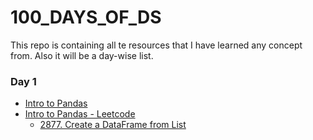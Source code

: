 # 100_DAYS_OF_DS
This repo is containing all te resources that I have learned any concept from. Also it will be a day-wise list.

### Day 1
- [Intro to Pandas](https://www.w3schools.com/python/pandas/pandas_series.asp)
- [Intro to Pandas - Leetcode](https://leetcode.com/studyplan/introduction-to-pandas/)
    - [2877. Create a DataFrame from List](https://github.com/nehanawar025/100_DAYS_OF_DS/blob/main/Day%201/Pandas/2877_Create_a_DataFrame_from_List.py)

   
